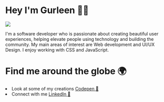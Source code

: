 # Hey I'm Gurleen 👋🏻
<img src="https://user-images.githubusercontent.com/83334761/160584201-2293beff-c1d1-40cc-b9a8-c5362a83c129.png">


I'm a software developer who is passionate about creating beautiful user experiences, helping elevate people using technology and building the community.
My main areas of interest are Web development and UI/UX Design. I enjoy working with CSS and JavaScript.


# Find me around the globe 🌍
<li> Look at some of my creations <a href="https://codepen.io/gurleen02"> Codepen 🔖 </a>
<li> Connect with me <a href="https://www.linkedin.com/in/gurleeenkaur"> LinkedIn 📁 </a>
<!---
gurleen02/gurleen02 is a ✨ special ✨ repository because its `README.md` (this file) appears on your GitHub profile.
You can click the Preview link to take a look at your changes.
--->
